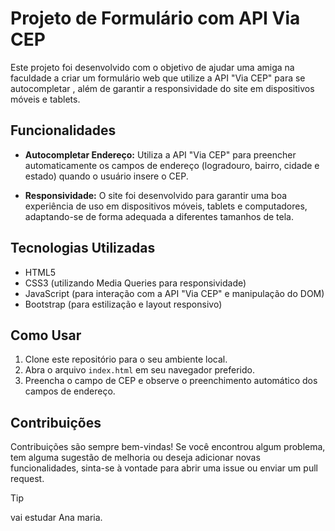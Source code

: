 # Projeto de Formulário com API Via CEP

Este projeto foi desenvolvido com o objetivo de ajudar uma amiga na faculdade a criar um formulário web que utilize a API "Via CEP" para se autocompletar , além de garantir a responsividade do site em dispositivos móveis e tablets.

## Funcionalidades

- **Autocompletar Endereço:** Utiliza a API "Via CEP" para preencher automaticamente os campos de endereço (logradouro, bairro, cidade e estado) quando o usuário insere o CEP.

- **Responsividade:** O site foi desenvolvido para garantir uma boa experiência de uso em dispositivos móveis, tablets e computadores, adaptando-se de forma adequada a diferentes tamanhos de tela.

## Tecnologias Utilizadas

- HTML5
- CSS3 (utilizando Media Queries para responsividade)
- JavaScript (para interação com a API "Via CEP" e manipulação do DOM)
- Bootstrap (para estilização e layout responsivo)

## Como Usar

1. Clone este repositório para o seu ambiente local.
2. Abra o arquivo `index.html` em seu navegador preferido.
3. Preencha o campo de CEP e observe o preenchimento automático dos campos de endereço.

## Contribuições

Contribuições são sempre bem-vindas! Se você encontrou algum problema, tem alguma sugestão de melhoria ou deseja adicionar novas funcionalidades, sinta-se à vontade para abrir uma issue ou enviar um pull request.


> [!TIP]
> vai estudar Ana maria.
